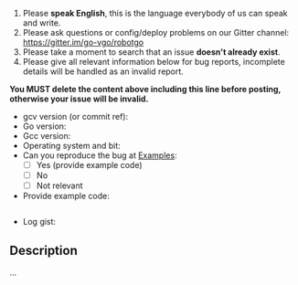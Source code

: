 1. Please **speak English**, this is the language everybody of us can speak and write.
2. Please ask questions or config/deploy problems on our Gitter channel: https://gitter.im/go-vgo/robotgo
3. Please take a moment to search that an issue **doesn't already exist**.
4. Please give all relevant information below for bug reports, incomplete details will be handled as an invalid report.

**You MUST delete the content above including this line before posting, otherwise your issue will be invalid.**

- gcv version (or commit ref):
- Go version:
- Gcc version:
- Operating system and bit:
- Can you reproduce the bug at [Examples](https://github.com/vcaesar/bitmap/tree/master/examples):
  - [ ] Yes (provide example code)
  - [ ] No
  - [ ] Not relevant
- Provide example code: 
    ```Go

    ```
- Log gist:

## Description

...
